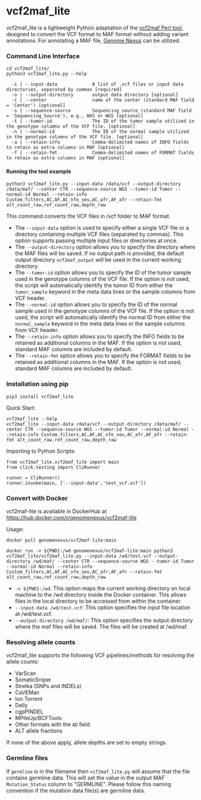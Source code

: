 # vcf2maf_lite

vcf2maf_lite is a lightweight Python adaptation of the [vcf2maf Perl tool](https://github.com/mskcc/vcf2maf), designed to convert the VCF format to MAF format without adding variant annotations. For annotating a MAF file, [Genome Nexus](https://github.com/genome-nexus/genome-nexus-annotation-pipeline) can be utilized.

### Command Line Interface

```
cd vcf2maf_lite/
python3 vcf2maf_lite.py --help

  -i | --input-data             A list of .vcf files or input data directories, separated by commas [required]
  -o | --output-directory       output data directory [optional]
  -c | --center                 name of the center (standard MAF field = 'Center') [optional]
  -s | --sequence-source        Sequencing source (standard MAF field = 'Sequencing_Source'), e.g., WXS or WGS [optional]
  -t | --tumor-id               The ID of the tumor sample utilized in the genotype columns of the VCF file. [optional]
  -n | --normal-id              The ID of the normal sample utilized in the genotype columns of the VCF file. [optional]
  -a | --retain-info            Comma-delimited names of INFO fields to retain as extra columns in MAF [optional]
  -f | --retain-fmt             Comma-delimited names of FORMAT fields to retain as extra columns in MAF [optional]
```

#### Running the tool example
```
python3 vcf2maf_lite.py --input-data /data/vcf --output-directory /data/maf/ --center CTR --sequence-source WGS --tumor-id Tumor --normal-id Normal --retain-info Custom_filters,AC,AF,AC_nfe_seu,AC_afr,AF_afr --retain-fmt alt_count_raw,ref_count_raw,depth_raw
```

This command converts the VCF files in /vcf folder to MAF format. 
- The `--input-data` option is used to specify either a single VCF file or a directory containing multiple VCF files (separated by commas). This option supports passing multiple input files or directories at once.
- The `--output-directory` option allows you to specify the directory where the MAF files will be saved. If no output path is provided, the default output directory `vcf2maf_output` will be used in the current working directory. 
- The `--tumor-id` option allows you to specify the ID of the tumor sample used in the genotype columns of the VCF file. If the option is not used, the script will automatically identify the tumor ID from either the `tumor_sample` keyword in the meta data lines or the sample columns from VCF header.
- The `--normal-id` option allows you to specify the ID of the normal sample used in the genotype columns of the VCF file. If the option is not used, the script will automatically identify the normal ID from either the `normal_sample` keyword in the meta data lines or the sample columns from VCF header.
- The `--retain-info` option allows you to specify the INFO fields to be retained as additional columns in the MAF. If the option is not used, standard MAF columns are included by default.
- The `--retain-fmt` option allows you to specify the FORMAT fields to be retained as additional columns in the MAF. If the option is not used, standard MAF columns are included by default.

### Installation using pip

```
pip3 install vcf2maf_lite
```

Quick Start:
```
vcf2maf_lite --help
vcf2maf_lite --input-data /data/vcf --output-directory /data/maf/ --center CTR --sequence-source WGS --tumor-id Tumor --normal-id Normal --retain-info Custom_filters,AC,AF,AC_nfe_seu,AC_afr,AF_afr --retain-fmt alt_count_raw,ref_count_raw,depth_raw
```

Importing to Python Scripts:
```
from vcf2maf_lite.vcf2maf_lite import main
from click.testing import CliRunner

runner = CliRunner()
runner.invoke(main, ['--input-data','test_vcf.vcf'])
```

### Convert with Docker

vcf2maf-lite is available in DockerHub at https://hub.docker.com/r/genomenexus/vcf2maf-lite

Usage:
```
docker pull genomenexus/vcf2maf-lite:main
```
```
docker run -v ${PWD}:/wd genomenexus/vcf2maf-lite:main python3 vcf2maf_lite/vcf2maf_lite.py --input-data /wd/test.vcf --output-directory /wd/maf/ --center CTR --sequence-source WGS --tumor-id Tumor --normal-id Normal --retain-info Custom_filters,AC,AF,AC_nfe_seu,AC_afr,AF_afr --retain-fmt alt_count_raw,ref_count_raw,depth_raw
```
- `-v ${PWD}:/wd`: This option maps the current working directory on local machine to the /wd directory inside the Docker container. This allows files in the local directory to be accessed from within the container.
- `--input-data /wd/test.vcf`: This option specifies the input file location at /wd/test.vcf.
- `--output-directory /wd/maf/`: This option specifies the output directory where the maf files will be saved. The files will be created at /wd/maf.

### Resolving allele counts

vcf2maf_lite supports the following VCF pipelines/methods for resolving the allele counts:
- VarScan
- SomaticSniper
- Strelka (SNPs and INDELs)
- CaVEMan
- Ion Torrent
- Delly
- cgpPINDEL
- MPileUp/BCFTools
- Other formats with the `AD` field
- ALT allele fractions

If none of the above apply, allele depths are set to empty strings.

### Germline files

If `germline` is in the filename then `vcf2maf_lite.py` will assume that the file contains germline data. This will set the value in the output MAF `Mutation_Status` column to "GERMLINE". Please follow this naming convention if the mutation data file(s) are germline data.
